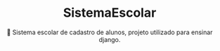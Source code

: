 <h1 align="center">SistemaEscolar</h1>

<p align="center">🚀 Sistema escolar de cadastro de alunos, projeto utilizado para ensinar django. </p>
